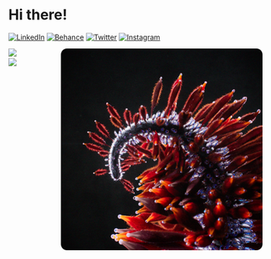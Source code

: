 # Hi there!

<p align="left">
<a href="https://www.linkedin.com/in/valentin-beaumont">
<img src="https://img.shields.io/badge/-LinkedIn-0A66C2?style=for-the-badge&logo=linkedin" alt="LinkedIn"/></a> 
<a href="https://www.behance.net/el1ven">
<img src="https://img.shields.io/badge/-Behance-313131?style=for-the-badge&logo=behance" alt="Behance"/></a> 
<a href="https://twitter.com/valentinbeaumon">
<img src="https://img.shields.io/badge/-Twitter-E1E8ED?style=for-the-badge&logo=twitter" alt="Twitter"/></a> 
  <a href="https://www.instagram.com/val.beaumontart/">
<img src="https://img.shields.io/badge/-Instagram-85255b?style=for-the-badge&logo=instagram" alt="Instagram"/></a> 

<p align="center">
<img src="https://github.com/healkeiser/healkeiser/blob/main/header.png" width="400" alt="Analysis Blossom" align="right" />
</p>

![](https://github-readme-stats.vercel.app/api?username=healkeiser&theme=dark&hide_border=true&include_all_commits=false&count_private=false)<br/>
![](https://github-readme-streak-stats.herokuapp.com/?user=healkeiser&theme=dark&hide_border=true)<br/>
